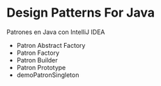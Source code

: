 # Design Patterns For Java
Patrones en Java con IntelliJ IDEA
+ Patron Abstract Factory
+ Patron Factory
+ Patron Builder
+ Patron Prototype
+ demoPatronSingleton
